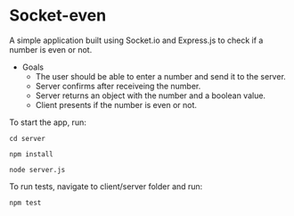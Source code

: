 # Socket-even

A simple application built using Socket.io and Express.js to check if a number is even or not.

- Goals
  - The user should be able to enter a number and send it to the server.
  - Server confirms after receiveing the number.
  - Server returns an object with the number and a boolean value.
  - Client presents if the number is even or not.

To start the app, run:

```
cd server

npm install

node server.js
```

To run tests, navigate to client/server folder and run:
```
npm test
```
